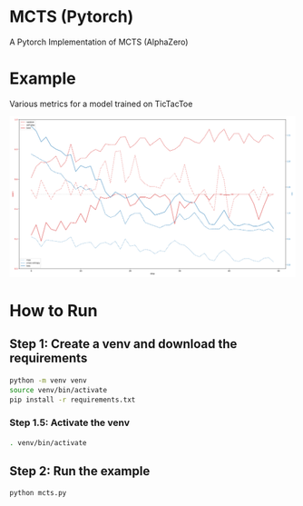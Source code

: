 # MCTS (Pytorch)

A Pytorch Implementation of MCTS (AlphaZero)

# Example

Various metrics for a model trained on TicTacToe

![Loss and Score metrics](./plots/steps/ttt-BaseNN-3-32-100-1024-0.001_example.svg)

# How to Run

## Step 1: Create a venv and download the requirements

```bash
python -m venv venv
source venv/bin/activate
pip install -r requirements.txt
```

### Step 1.5: Activate the venv

```bash
. venv/bin/activate
```

## Step 2: Run the example

```bash
python mcts.py
```
